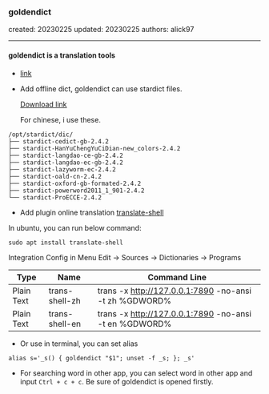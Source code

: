### goldendict

created: 20230225 updated: 20230225 authors: alick97

---

#### goldendict is a translation tools
- [link](https://github.com/goldendict/goldendict)
- Add offline dict, goldendict can use stardict files.

   [Download link](http://download.huzheng.org/)

   For chinese, i use these.
```
/opt/stardict/dic/
├── stardict-cedict-gb-2.4.2
├── stardict-HanYuChengYuCiDian-new_colors-2.4.2
├── stardict-langdao-ce-gb-2.4.2
├── stardict-langdao-ec-gb-2.4.2
├── stardict-lazyworm-ec-2.4.2
├── stardict-oald-cn-2.4.2
├── stardict-oxford-gb-formated-2.4.2
├── stardict-powerword2011_1_901-2.4.2
└── stardict-ProECCE-2.4.2
```
- Add plugin online translation [translate-shell](https://github.com/soimort/translate-shell)

In ubuntu, you can run below command:
```
sudo apt install translate-shell
```
Integration
  Config in Menu Edit -> Sources -> Dictionaries -> Programs
  
  |Type| Name| Command Line|
  |--|--|--|
  |Plain Text|trans-shell-zh|trans -x http://127.0.0.1:7890 -no-ansi -t zh  %GDWORD%|
  |Plain Text|trans-shell-en|trans -x http://127.0.0.1:7890 -no-ansi -t en  %GDWORD%|
  
- Or use in terminal, you can set alias
```
alias s='_s() { goldendict "$1"; unset -f _s; }; _s'
```
- For searching word in other app, you can select word in other app and input ```Ctrl + c + c```. Be sure of goldendict is opened firstly. 